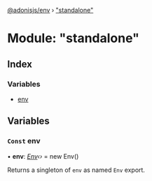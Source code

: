 [@adonisjs/env](../README.md) › ["standalone"](_standalone_.md)

# Module: "standalone"

## Index

### Variables

* [env](_standalone_.md#const-env)

## Variables

### `Const` env

• **env**: *[Env](../classes/_src_env_.env.md)‹›* = new Env()

Returns a singleton of `env` as named `Env` export.
